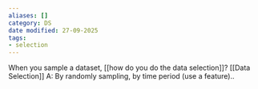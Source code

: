```yaml
---
aliases: []
category: DS
date modified: 27-09-2025
tags:
- selection
---
```

When you sample a dataset, [[how do you do the data selection]]? [[Data Selection]]
A: By randomly sampling, by time period (use a feature)..